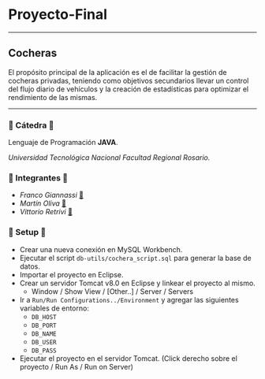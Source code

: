 # Proyecto-Final

---

## Cocheras

El propósito principal de la aplicación es el de facilitar la gestión de cocheras privadas, teniendo como objetivos secundarios llevar un control del flujo diario de vehículos y la creación de estadísticas para optimizar el rendimiento de las mismas.

---

### 🔶 Cátedra 🔶

Lenguaje de Programación **JAVA**.

*Universidad Tecnológica Nacional Facultad Regional Rosario.*

### 🔶 Integrantes 🔶

* *Franco Giannassi* [🔗](https://github.com/francoGiannassi)
* *Martín Oliva* [🔗](https://github.com/olivamartin)
* *Vittorio Retrivi* [🔗](https://github.com/motiontx)

### 🔶 Setup 🔶

* Crear una nueva conexión en MySQL Workbench.
* Ejecutar el script `db-utils/cochera_script.sql` para generar la base de datos.
* Importar el proyecto en Eclipse.
* Crear un servidor Tomcat v8.0 en Eclipse y linkear el proyecto al mismo.
  * Window / Show View / [Other..] / Server / Servers
* Ir a `Run/Run Configurations../Environment` y agregar las siguientes variables de entorno:
  * `DB_HOST`
  * `DB_PORT`
  * `DB_NAME`
  * `DB_USER`
  * `DB_PASS`
* Ejecutar el proyecto en el servidor Tomcat. (Click derecho sobre el proyecto / Run As / Run on Server)